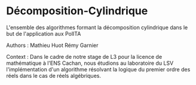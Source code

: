 # Décomposition-Cylindrique
L'ensemble des algorithmes formant la décomposition cylindrique dans le but de l'application aux PolITA

Authors : Mathieu Huot
          Rémy Garnier

Context : Dans le cadre de notre stage de L3 pour la licence de mathématique à l'ENS Cachan, nous étudions au laboratoire           du LSV l'implémentation d'un algorithme résolvant la logique du premier ordre des réels dans le cas de réels             algébriques.


